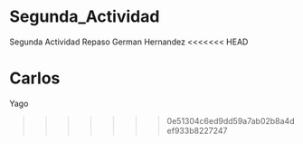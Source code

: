 # Segunda_Actividad
Segunda Actividad Repaso
German Hernandez
<<<<<<< HEAD


Carlos
=======
Yago
>>>>>>> 0e51304c6ed9dd59a7ab02b8a4def933b8227247
